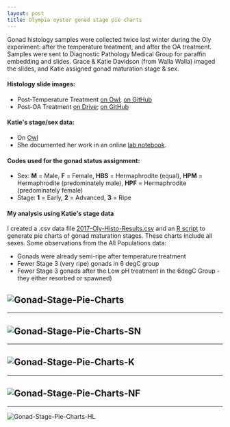```yaml
---
layout: post
title: Olympia oyster gonad stage pie charts
---
```


Gonad histology samples were collected twice last winter during the Oly experiment: after the temperature treatment, and after the OA treatment.  Samples were sent to Diagnostic Pathology Medical Group for paraffin embedding and slides.  Grace & Katie Davidson (from Walla Walla) imaged the slides, and Katie assigned gonad maturation stage & sex.  

#### Histology slide images:  
  * Post-Temperature Treatment [on Owl](http://owl.fish.washington.edu/scaphapoda/grace/Histology-images/Oly_gonadhisto_preOA_2017/); [on GitHub](https://github.com/laurahspencer/O.lurida_Stress/tree/master/Images/2017-February_Histo-slides-Images)
  * Post-OA Treatment [on Drive](https://drive.google.com/open?id=0B6vcfZRVqdYHUVQ0ZmZ3VTlpYkU); [on GitHub](https://github.com/laurahspencer/O.lurida_Stress/tree/master/Images/2017-April_Histo-slides-Images)

#### Katie's stage/sex data:
  * On [Owl](http://owl.fish.washington.edu/scaphapoda/katie/Labeled%20Histology%20Slide%20Tissues/)
  * She documented her work in an online [lab notebook](https://genefish.wordpress.com/author/katiedavidson5/). 

#### Codes used for the gonad status assignment: 
  * Sex:  **M** = Male, **F** = Female, **HBS** = Hermaphrodite (equal), **HPM** = Hermaphrodite (predominately male), **HPF** = Hermaphrodite (predominately female)
  * Stage:  **1** = Early, **2** = Advanced, **3** = Ripe

#### My analysis using Katie's stage data 
I created a .csv data file [2017-Oly-Histo-Results.csv](https://github.com/laurahspencer/O.lurida_Stress/blob/master/Data/2017-Oly-Histo-Results.csv) and an [R script](https://github.com/laurahspencer/O.lurida_Stress/blob/master/Analyses/Histology-Pie-Charts.R) to generate pie charts of gonad maturation stages. These charts include all sexes.  Some observations from the All Populations data: 
  * Gonads were already semi-ripe after temperature treatment
  * Fewer Stage 3 (very ripe) gonads in 6 degC group 
  * Fewer Stage 3 gonads after the Low pH treatment in the 6degC Group - they either resorbed or spawned)

![Gonad-Stage-Pie-Charts](https://github.com/laurahspencer/O.lurida_Stress/blob/master/Analyses/Gonad-Stage-Pie-Charts.png?raw=true!)
---
---
![Gonad-Stage-Pie-Charts-SN](https://github.com/laurahspencer/O.lurida_Stress/blob/master/Analyses/Gonad-Stage-Pie-Charts-SN.png?raw=true)
---
---
![Gonad-Stage-Pie-Charts-K](https://github.com/laurahspencer/O.lurida_Stress/blob/master/Analyses/Gonad-Stage-Pie-Charts-K.png?raw=true)
---
---
![Gonad-Stage-Pie-Charts-NF](https://github.com/laurahspencer/O.lurida_Stress/blob/master/Analyses/Gonad-Stage-Pie-Charts-NF.png?raw=true)
---
---
![Gonad-Stage-Pie-Charts-HL](https://github.com/laurahspencer/O.lurida_Stress/blob/master/Analyses/Gonad-Stage-Pie-Charts-HL.png?raw=true)
